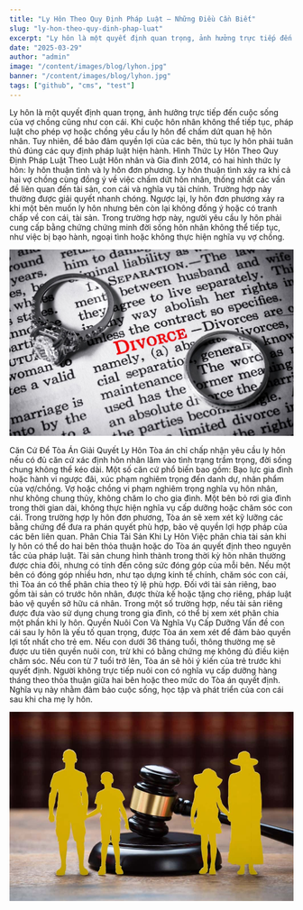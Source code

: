 ```yaml
---
title: "Ly Hôn Theo Quy Định Pháp Luật – Những Điều Cần Biết"
slug: "ly-hon-theo-quy-dinh-phap-luat"
excerpt: "Ly hôn là một quyết định quan trọng, ảnh hưởng trực tiếp đến cuộc sống của vợ chồng cũng như con cái"
date: "2025-03-29"
author: "admin"
image: "/content/images/blog/lyhon.jpg"
banner: "/content/images/blog/lyhon.jpg"
tags: ["github", "cms", "test"]
---
```


Ly hôn là một quyết định quan trọng, ảnh hưởng trực tiếp đến cuộc sống của vợ chồng cũng như con cái. Khi cuộc hôn nhân không thể tiếp tục, pháp luật cho phép vợ hoặc chồng yêu cầu ly hôn để chấm dứt quan hệ hôn nhân. Tuy nhiên, để bảo đảm quyền lợi của các bên, thủ tục ly hôn phải tuân thủ đúng các quy định pháp luật hiện hành.
Hình Thức Ly Hôn Theo Quy Định Pháp Luật
Theo Luật Hôn nhân và Gia đình 2014, có hai hình thức ly hôn: ly hôn thuận tình và ly hôn đơn phương. Ly hôn thuận tình xảy ra khi cả hai vợ chồng cùng đồng ý về việc chấm dứt hôn nhân, thống nhất các vấn đề liên quan đến tài sản, con cái và nghĩa vụ tài chính. Trường hợp này thường được giải quyết nhanh chóng.
Ngược lại, ly hôn đơn phương xảy ra khi một bên muốn ly hôn nhưng bên còn lại không đồng ý hoặc có tranh chấp về con cái, tài sản. Trong trường hợp này, người yêu cầu ly hôn phải cung cấp bằng chứng chứng minh đời sống hôn nhân không thể tiếp tục, như việc bị bạo hành, ngoại tình hoặc không thực hiện nghĩa vụ vợ chồng.

![ly hon1](/content/images/blog/lyhon1.jpg)

Căn Cứ Để Tòa Án Giải Quyết Ly Hôn
Tòa án chỉ chấp nhận yêu cầu ly hôn nếu có đủ căn cứ xác định hôn nhân lâm vào tình trạng trầm trọng, đời sống chung không thể kéo dài. Một số căn cứ phổ biến bao gồm:
Bạo lực gia đình hoặc hành vi ngược đãi, xúc phạm nghiêm trọng đến danh dự, nhân phẩm của vợ/chồng.
Vợ hoặc chồng vi phạm nghiêm trọng nghĩa vụ hôn nhân, như không chung thủy, không chăm lo cho gia đình.
Một bên bỏ rơi gia đình trong thời gian dài, không thực hiện nghĩa vụ cấp dưỡng hoặc chăm sóc con cái.
Trong trường hợp ly hôn đơn phương, Tòa án sẽ xem xét kỹ lưỡng các bằng chứng để đưa ra phán quyết phù hợp, bảo vệ quyền lợi hợp pháp của các bên liên quan.
Phân Chia Tài Sản Khi Ly Hôn
Việc phân chia tài sản khi ly hôn có thể do hai bên thỏa thuận hoặc do Tòa án quyết định theo nguyên tắc của pháp luật. Tài sản chung hình thành trong thời kỳ hôn nhân thường được chia đôi, nhưng có tính đến công sức đóng góp của mỗi bên. Nếu một bên có đóng góp nhiều hơn, như tạo dựng kinh tế chính, chăm sóc con cái, thì Tòa án có thể phân chia theo tỷ lệ phù hợp.
Đối với tài sản riêng, bao gồm tài sản có trước hôn nhân, được thừa kế hoặc tặng cho riêng, pháp luật bảo vệ quyền sở hữu cá nhân. Trong một số trường hợp, nếu tài sản riêng được đưa vào sử dụng chung trong gia đình, có thể bị xem xét phân chia một phần khi ly hôn.
Quyền Nuôi Con Và Nghĩa Vụ Cấp Dưỡng
Vấn đề con cái sau ly hôn là yếu tố quan trọng, được Tòa án xem xét để đảm bảo quyền lợi tốt nhất cho trẻ em. Nếu con dưới 36 tháng tuổi, thông thường mẹ sẽ được ưu tiên quyền nuôi con, trừ khi có bằng chứng mẹ không đủ điều kiện chăm sóc. Nếu con từ 7 tuổi trở lên, Tòa án sẽ hỏi ý kiến của trẻ trước khi quyết định.
Người không trực tiếp nuôi con có nghĩa vụ cấp dưỡng hàng tháng theo thỏa thuận giữa hai bên hoặc theo mức do Tòa án quyết định. Nghĩa vụ này nhằm đảm bảo cuộc sống, học tập và phát triển của con cái sau khi cha mẹ ly hôn.

![ly hon2](/content/images/blog/lyhon2.jpg)
